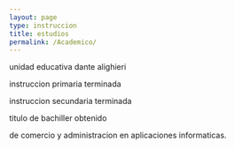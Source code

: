 ```yaml
---
layout: page
type: instruccion
title: estudios
permalink: /Academico/
---
```


unidad educativa dante alighieri

instruccion primaria terminada

instruccion secundaria terminada

titulo de bachiller obtenido

de comercio y administracion en aplicaciones informaticas.
